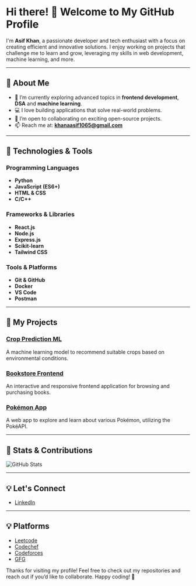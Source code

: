 # Hi there! 👋 Welcome to My GitHub Profile

I'm **Asif Khan**, a passionate developer and tech enthusiast with a focus on creating efficient and innovative solutions. I enjoy working on projects that challenge me to learn and grow, leveraging my skills in web development, machine learning, and more.

---

## 🚀 About Me
- 🌱 I’m currently exploring advanced topics in **frontend development**, **DSA** and **machine learning**.
- 💻 I love building applications that solve real-world problems.
- 🤝 I’m open to collaborating on exciting open-source projects.
- 📫 Reach me at: **[khanaasif1065@gmail.com](mailto:khanaasif1065@gmail.com)**

---

## 🔧 Technologies & Tools

### Programming Languages
- **Python**
- **JavaScript (ES6+)**
- **HTML & CSS**
- **C/C++**

### Frameworks & Libraries
- **React.js**
- **Node.js**
- **Express.js**
- **Scikit-learn**
- **Tailwind CSS**

### Tools & Platforms
- **Git & GitHub**
- **Docker**
- **VS Code**
- **Postman**

---

## 📂 My Projects

### [Crop Prediction ML](https://github.com/khanasifhere/crop_pred_ml)
A machine learning model to recommend suitable crops based on environmental conditions. 

### [Bookstore Frontend](https://github.com/khanasifhere/bookStore_frontend)
An interactive and responsive frontend application for browsing and purchasing books.

### [Pokémon App](https://github.com/khanasifhere/pokemon)
A web app to explore and learn about various Pokémon, utilizing the PokéAPI.

---

## 🌟 Stats & Contributions
![GitHub Stats](https://github-readme-stats.vercel.app/api?username=khanasifhere&show_icons=true&theme=radical)

---

## 💡 Let's Connect
- [LinkedIn](https://www.linkedin.com/in/khaanasif)

---
## 💡 Platforms 
- [Leetcode](https://leetcode.com/u/khanasifhere/)
- [Codechef](https://www.codechef.com/users/khanasifhere)
- [Codeforces](https://codeforces.com/profile/asifluhar)
- [GFG](https://www.geeksforgeeks.org/user/khanaasolf0/)

Thanks for visiting my profile! Feel free to check out my repositories and reach out if you’d like to collaborate. Happy coding! 🚀
